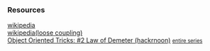 ### Resources
[wikipedia](https://en.wikipedia.org/wiki/Law_of_Demeter)
<br />
[wikipedia(loose coupling)](https://en.wikipedia.org/wiki/Loose_coupling)
<br />
[Object Oriented Tricks: #2 Law of Demeter (hackrnoon)](https://hackernoon.com/object-oriented-tricks-2-law-of-demeter-4ecc9becad85)
<small> [entire series](https://hackernoon.com/tagged/oot) </small>
<br />
